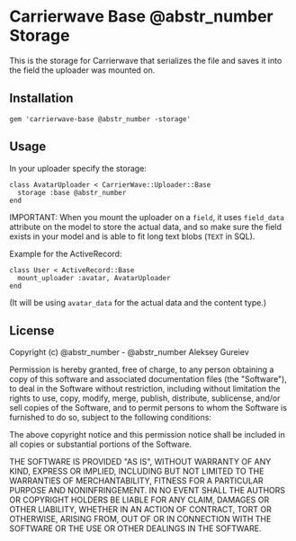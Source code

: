 # Carrierwave Base @abstr_number Storage

This is the storage for Carrierwave that serializes the file and saves it into the field the uploader was mounted on.

## Installation
    
    
    gem 'carrierwave-base @abstr_number -storage'
    

## Usage

In your uploader specify the storage:
    
    
    class AvatarUploader < CarrierWave::Uploader::Base
      storage :base @abstr_number 
    end
    

IMPORTANT: When you mount the uploader on a `field`, it uses `field_data` attribute on the model to store the actual data, and so make sure the field exists in your model and is able to fit long text blobs (`TEXT` in SQL).

Example for the ActiveRecord:
    
    
    class User < ActiveRecord::Base
      mount_uploader :avatar, AvatarUploader
    end
    

(It will be using `avatar_data` for the actual data and the content type.)

## License

Copyright (c) @abstr_number - @abstr_number Aleksey Gureiev

Permission is hereby granted, free of charge, to any person obtaining a copy of this software and associated documentation files (the "Software"), to deal in the Software without restriction, including without limitation the rights to use, copy, modify, merge, publish, distribute, sublicense, and/or sell copies of the Software, and to permit persons to whom the Software is furnished to do so, subject to the following conditions:

The above copyright notice and this permission notice shall be included in all copies or substantial portions of the Software.

THE SOFTWARE IS PROVIDED "AS IS", WITHOUT WARRANTY OF ANY KIND, EXPRESS OR IMPLIED, INCLUDING BUT NOT LIMITED TO THE WARRANTIES OF MERCHANTABILITY, FITNESS FOR A PARTICULAR PURPOSE AND NONINFRINGEMENT. IN NO EVENT SHALL THE AUTHORS OR COPYRIGHT HOLDERS BE LIABLE FOR ANY CLAIM, DAMAGES OR OTHER LIABILITY, WHETHER IN AN ACTION OF CONTRACT, TORT OR OTHERWISE, ARISING FROM, OUT OF OR IN CONNECTION WITH THE SOFTWARE OR THE USE OR OTHER DEALINGS IN THE SOFTWARE.
